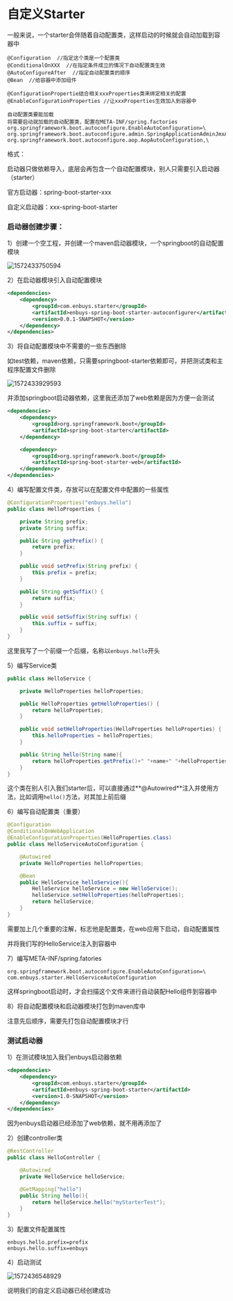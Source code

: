 # 自定义Starter

一般来说，一个starter会伴随着自动配置类，这样启动的时候就会自动加载到容器中

```
@Configuration  //指定这个类是一个配置类
@ConditionalOnXXX  //在指定条件成立的情况下自动配置类生效
@AutoConfigureAfter  //指定自动配置类的顺序
@Bean  //给容器中添加组件

@ConfigurationPropertie结合相关xxxProperties类来绑定相关的配置
@EnableConfigurationProperties //让xxxProperties生效加入到容器中

自动配置类要能加载
将需要启动就加载的自动配置类，配置在META-INF/spring.factories
org.springframework.boot.autoconfigure.EnableAutoConfiguration=\
org.springframework.boot.autoconfigure.admin.SpringApplicationAdminJmxAutoConfiguration,\
org.springframework.boot.autoconfigure.aop.AopAutoConfiguration,\
```

格式：

启动器只做依赖导入，底层会再包含一个自动配置模块，别人只需要引入启动器（starter）

官方启动器：spring-boot-starter-xxx

自定义启动器：xxx-spring-boot-starter



### 启动器创建步骤：

1）创建一个空工程，并创建一个maven启动器模块，一个springboot的自动配置模块

![1572433750594](D:\1笔记\image\1572433750594.png)

2）在启动器模块引入自动配置模块

```xml
<dependencies>
    <dependency>
        <groupId>com.enbuys.starter</groupId>
        <artifactId>enbuys-spring-boot-starter-autoconfigurer</artifactId>
        <version>0.0.1-SNAPSHOT</version>
    </dependency>
</dependencies>
```

3）将自动配置模块中不需要的一些东西删除

如test依赖，maven依赖，只需要springboot-starter依赖即可，并把测试类和主程序配置文件删除

![1572433929593](D:\1笔记\image\1572433929593.png)

并添加springboot启动器依赖，这里我还添加了web依赖是因为方便一会测试

```xml
<dependencies>
    <dependency>
        <groupId>org.springframework.boot</groupId>
        <artifactId>spring-boot-starter</artifactId>
    </dependency>

    <dependency>
        <groupId>org.springframework.boot</groupId>
        <artifactId>spring-boot-starter-web</artifactId>
    </dependency>
</dependencies>
```

4）编写配置文件类，存放可以在配置文件中配置的一些属性

```java
@ConfigurationProperties("enbuys.hello")
public class HelloProperties {

    private String prefix;
    private String suffix;

    public String getPrefix() {
        return prefix;
    }

    public void setPrefix(String prefix) {
        this.prefix = prefix;
    }

    public String getSuffix() {
        return suffix;
    }

    public void setSuffix(String suffix) {
        this.suffix = suffix;
    }
}
```

这里我写了一个前缀一个后缀，名称以`enbuys.hello`开头

5）编写Service类

```java
public class HelloService {

    private HelloProperties helloProperties;

    public HelloProperties getHelloProperties() {
        return helloProperties;
    }

    public void setHelloProperties(HelloProperties helloProperties) {
        this.helloProperties = helloProperties;
    }

    public String hello(String name){
        return helloProperties.getPrefix()+" "+name+" "+helloProperties.getSuffix();
    }
}
```

这个类在别人引入我们starter后，可以直接通过**@Autowired**注入并使用方法，比如调用`hello()`方法，对其加上前后缀

6）编写自动配置类（重要）

```java
@Configuration
@ConditionalOnWebApplication
@EnableConfigurationProperties(HelloProperties.class)
public class HelloServiceAutoConfiguration {

    @Autowired
    private HelloProperties helloProperties;

    @Bean
    public HelloService helloService(){
        HelloService helloService = new HelloService();
        helloService.setHelloProperties(helloProperties);
        return helloService;
    }
}
```

需要加上几个重要的注解，标志他是配置类，在web应用下启动，自动配置属性

并将我们写的HelloService注入到容器中

7）编写META-INF/spring.fatories

```properties
org.springframework.boot.autoconfigure.EnableAutoConfiguration=\
com.enbuys.starter.HelloServiceAutoConfiguration
```

这样springboot启动时，才会扫描这个文件来进行自动装配Hello组件到容器中

8）将自动配置模块和启动器模块打包到maven库中

注意先后顺序，需要先打包自动配置模块才行

### 测试启动器

1）在测试模块加入我们enbuys启动器依赖

```xml
<dependencies>
    <dependency>
        <groupId>com.enbuys.starter</groupId>
        <artifactId>enbuys-spring-boot-starter</artifactId>
        <version>1.0-SNAPSHOT</version>
    </dependency>
</dependencies>
```

因为enbuys启动器已经添加了web依赖，就不用再添加了

2）创建controller类

```java
@RestController
public class HelloController {

    @Autowired
    private HelloService helloService;

    @GetMapping("hello")
    public String hello(){
        return helloService.hello("myStarterTest");
    }
}
```

3）配置文件配置属性

```properties
enbuys.hello.prefix=prefix
enbuys.hello.suffix=enbuys
```

4）启动测试

![1572436548929](D:\1笔记\image\1572436548929.png)

说明我们的自定义启动器已经创建成功